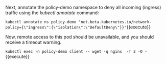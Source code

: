 Next, annotate the policy-demo namespace to deny all incoming (ingress) traffic using the _kubectl annotate_ command:

`
kubectl annotate ns policy-demo "net.beta.kubernetes.io/network-policy={\"ingress\":{\"isolation\":\"DefaultDeny\"}}"
`{{execute}}

Now, remote access to this pod should be unavailable, and you should receive a timeout warning.

`
kubectl exec -n policy-demo client -- wget -q nginx  -T 2 -O -
`{{execute}}
